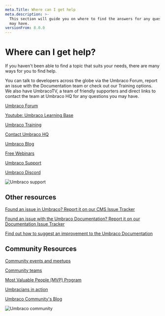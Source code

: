 ```yaml
---
meta.Title: Where can I get help
meta.description: >-
  This section will guide you on where to find the answers for any questions you
  may have.
versionFrom: 8.0.0
---
```


# Where can I get help?

If you haven't been able to find a topic that suits your needs, there are many ways for you to find help.

You can talk to developers across the globe via the Umbraco Forum, report an issue with the Documentation team or check out our Training options. We also have UmbracoTV, a team of friendly supporters and direct links to contact the team at Umbraco HQ for any questions you may have.

[Umbraco Forum](https://our.umbraco.com/forum/)

[Youtube: Umbraco Learning Base](https://www.youtube.com/c/UmbracoLearningBase)

[Umbraco Training](https://umbraco.com/training/)

[Contact Umbraco HQ](https://umbraco.com/contact-us/)

[Umbraco Blog](https://umbraco.com/blog/)

[Free Webinars](https://umbraco.com/products/free-umbraco-webinars/)

[Umbraco Support](https://umbraco.com/products/umbraco-support/what-is-umbraco-support/)

[Umbraco Discord](https://discord.gg/umbraco)

![Umbraco support](getting-started/images/U\_PRs.png)

## Other resources

[Found an issue in Umbraco? Report it on our CMS Issue Tracker](https://github.com/umbraco/Umbraco-CMS/issues)

[Found an issue with the Umbraco Documentation? Report it on our Documentation Issue Tracker](https://github.com/umbraco/UmbracoDocs/issues)

[Find out how to suggest an improvement to the Umbraco Documentation](contribute/)

## Community Resources

[Community events and meetups](https://community.umbraco.com/events/)

[Community teams](https://community.umbraco.com/community-teams/)

[Most Valuable People (MVP) Program](https://community.umbraco.com/mvp-program/)

[Umbracians in action](https://community.umbraco.com/umbracians-in-action/)

[Umbraco Community's Blog](https://umbraco.com/blog/category/community)

![Umbraco community](getting-started/images/U\_Docs.png)
